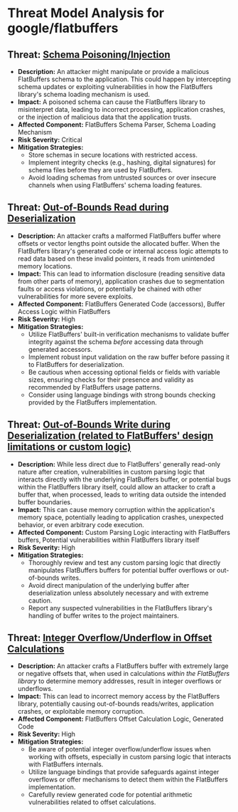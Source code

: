 # Threat Model Analysis for google/flatbuffers

## Threat: [Schema Poisoning/Injection](./threats/schema_poisoninginjection.md)

*   **Description:** An attacker might manipulate or provide a malicious FlatBuffers schema to the application. This could happen by intercepting schema updates or exploiting vulnerabilities in how the FlatBuffers library's schema loading mechanism is used.
*   **Impact:** A poisoned schema can cause the FlatBuffers library to misinterpret data, leading to incorrect processing, application crashes, or the injection of malicious data that the application trusts.
*   **Affected Component:** FlatBuffers Schema Parser, Schema Loading Mechanism
*   **Risk Severity:** Critical
*   **Mitigation Strategies:**
    *   Store schemas in secure locations with restricted access.
    *   Implement integrity checks (e.g., hashing, digital signatures) for schema files before they are used by FlatBuffers.
    *   Avoid loading schemas from untrusted sources or over insecure channels when using FlatBuffers' schema loading features.

## Threat: [Out-of-Bounds Read during Deserialization](./threats/out-of-bounds_read_during_deserialization.md)

*   **Description:** An attacker crafts a malformed FlatBuffers buffer where offsets or vector lengths point outside the allocated buffer. When the FlatBuffers library's generated code or internal access logic attempts to read data based on these invalid pointers, it reads from unintended memory locations.
*   **Impact:** This can lead to information disclosure (reading sensitive data from other parts of memory), application crashes due to segmentation faults or access violations, or potentially be chained with other vulnerabilities for more severe exploits.
*   **Affected Component:** FlatBuffers Generated Code (accessors), Buffer Access Logic within FlatBuffers
*   **Risk Severity:** High
*   **Mitigation Strategies:**
    *   Utilize FlatBuffers' built-in verification mechanisms to validate buffer integrity against the schema *before* accessing data through generated accessors.
    *   Implement robust input validation on the raw buffer before passing it to FlatBuffers for deserialization.
    *   Be cautious when accessing optional fields or fields with variable sizes, ensuring checks for their presence and validity as recommended by FlatBuffers usage patterns.
    *   Consider using language bindings with strong bounds checking provided by the FlatBuffers implementation.

## Threat: [Out-of-Bounds Write during Deserialization (related to FlatBuffers' design limitations or custom logic)](./threats/out-of-bounds_write_during_deserialization__related_to_flatbuffers'_design_limitations_or_custom_log_8178c16e.md)

*   **Description:** While less direct due to FlatBuffers' generally read-only nature after creation, vulnerabilities in custom parsing logic that interacts directly with the underlying FlatBuffers buffer, or potential bugs within the FlatBuffers library itself, could allow an attacker to craft a buffer that, when processed, leads to writing data outside the intended buffer boundaries.
*   **Impact:** This can cause memory corruption within the application's memory space, potentially leading to application crashes, unexpected behavior, or even arbitrary code execution.
*   **Affected Component:** Custom Parsing Logic interacting with FlatBuffers buffers, Potential vulnerabilities within FlatBuffers library itself
*   **Risk Severity:** High
*   **Mitigation Strategies:**
    *   Thoroughly review and test any custom parsing logic that directly manipulates FlatBuffers buffers for potential buffer overflows or out-of-bounds writes.
    *   Avoid direct manipulation of the underlying buffer after deserialization unless absolutely necessary and with extreme caution.
    *   Report any suspected vulnerabilities in the FlatBuffers library's handling of buffer writes to the project maintainers.

## Threat: [Integer Overflow/Underflow in Offset Calculations](./threats/integer_overflowunderflow_in_offset_calculations.md)

*   **Description:** An attacker crafts a FlatBuffers buffer with extremely large or negative offsets that, when used in calculations *within the FlatBuffers library* to determine memory addresses, result in integer overflows or underflows.
*   **Impact:** This can lead to incorrect memory access by the FlatBuffers library, potentially causing out-of-bounds reads/writes, application crashes, or exploitable memory corruption.
*   **Affected Component:** FlatBuffers Offset Calculation Logic, Generated Code
*   **Risk Severity:** High
*   **Mitigation Strategies:**
    *   Be aware of potential integer overflow/underflow issues when working with offsets, especially in custom parsing logic that interacts with FlatBuffers internals.
    *   Utilize language bindings that provide safeguards against integer overflows or offer mechanisms to detect them within the FlatBuffers implementation.
    *   Carefully review generated code for potential arithmetic vulnerabilities related to offset calculations.


